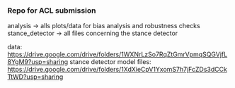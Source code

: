 ### Repo for ACL submission
analysis -> alls plots/data for bias analysis and robustness checks\
stance_detector -> all files concerning the stance detector

data: https://drive.google.com/drive/folders/1WXNrLzSo7RqZtGmrVpmqSQGVjfL8YgM9?usp=sharing
stance detector model files: https://drive.google.com/drive/folders/1XdXieCpV1YxomS7h7jFcZDs3dCCkTtWD?usp=sharing
